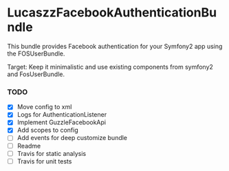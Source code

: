 LucaszzFacebookAuthenticationBundle
======

This bundle provides Facebook authentication for your Symfony2 app using the FOSUserBundle.

Target: Keep it minimalistic and use existing components from symfony2 and FosUserBundle.

### TODO
- [x] Move config to xml
- [x] Logs for AuthenticationListener
- [x] Implement GuzzleFacebookApi
- [x] Add scopes to config
- [ ] Add events for deep customize bundle
- [ ] Readme
- [ ] Travis for static analysis
- [ ] Travis for unit tests